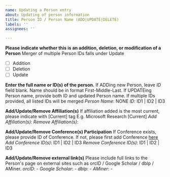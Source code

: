 ```yaml
---
name: Updating a Person entry
about: Updating of person information
title: Person ID / Person Name (ADD|UPDATE|DELETE)
labels: ''
assignees: ''

---
```


**Please indicate whether this is an addition, deletion, or modification of a Person**
Merger of multiple Person IDs falls under Update
- [ ] Addition
- [ ] Deletion
- [ ] Update

**Enter the full name or ID(s) of the person.**
If ADDing new Person, leave *ID* field blank. Name should be in format First-Middle-Last.
If UPDATEing Person name, provide both ID and updated Person name.
If multiple IDs provided, all listed IDs will be merged
*Person Name*: NONE
*ID*: ID1 | ID2 | ID3

**Add/Update/Remove Affiliation(s)**
If affiliation added is the most current, please indicate with [Current] tag
E.g. Microsoft Research [Current]
*Add Affiliation(s)*:
*Remove Affiliation(s)*:

**Add/Update/Remove Conference(s) Participation**
If Conference exists, please provide ID of Conference. If not, please first add Conference [here](http://google.com)
*Add Conference ID(s)*: ID1 | ID2 | ID3
*Remove Conference ID(s)*: ID1 | ID2 | ID3

**Add/Update/Remove external link(s)**
Please include full links to the Person's page on external sites such as orcID / Google Scholar / dblp / AMiner.
*orcID*: -
*Google Scholar*: -
*dblp*: -
*AMiner*: -
